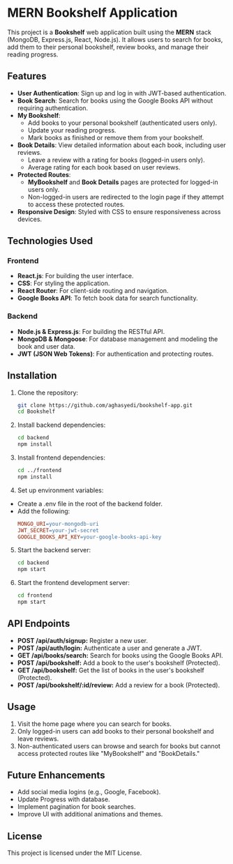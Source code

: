 # MERN Bookshelf Application

This project is a **Bookshelf** web application built using the **MERN** stack (MongoDB, Express.js, React, Node.js). It allows users to search for books, add them to their personal bookshelf, review books, and manage their reading progress.

## Features

- **User Authentication**: Sign up and log in with JWT-based authentication.
- **Book Search**: Search for books using the Google Books API without requiring authentication.
- **My Bookshelf**:
  - Add books to your personal bookshelf (authenticated users only).
  - Update your reading progress.
  - Mark books as finished or remove them from your bookshelf.
- **Book Details**: View detailed information about each book, including user reviews.
  - Leave a review with a rating for books (logged-in users only).
  - Average rating for each book based on user reviews.
- **Protected Routes**:
  - **MyBookshelf** and **Book Details** pages are protected for logged-in users only.
  - Non-logged-in users are redirected to the login page if they attempt to access these protected routes.
- **Responsive Design**: Styled with CSS to ensure responsiveness across devices.

## Technologies Used

### Frontend

- **React.js**: For building the user interface.
- **CSS**: For styling the application.
- **React Router**: For client-side routing and navigation.
- **Google Books API**: To fetch book data for search functionality.

### Backend

- **Node.js & Express.js**: For building the RESTful API.
- **MongoDB & Mongoose**: For database management and modeling the book and user data.
- **JWT (JSON Web Tokens)**: For authentication and protecting routes.

## Installation

1. Clone the repository:
   ```bash
   git clone https://github.com/aghasyedi/bookshelf-app.git
   cd Bookshelf
   ```
2. Install backend dependencies:
   ```bash
   cd backend
   npm install
   ```
3. Install frontend dependencies:
   ```bash
   cd ../frontend
   npm install
   ```
4. Set up environment variables:

- Create a .env file in the root of the backend folder.
- Add the following:
  ```makefile
  MONGO_URI=your-mongodb-uri
  JWT_SECRET=your-jwt-secret
  GOOGLE_BOOKS_API_KEY=your-google-books-api-key
  ```

5. Start the backend server:
   ```bash
   cd backend
   npm start
   ```
6. Start the frontend development server:
   ```bash
   cd frontend
   npm start
   ```

## API Endpoints

- **POST /api/auth/signup:** Register a new user.
- **POST /api/auth/login:** Authenticate a user and generate a JWT.
- **GET /api/books/search:** Search for books using the Google Books API.
- **POST /api/bookshelf:** Add a book to the user's bookshelf (Protected).
- **GET /api/bookshelf:** Get the list of books in the user's bookshelf (Protected).
- **POST /api/bookshelf/:id/review:** Add a review for a book (Protected).

## Usage

1. Visit the home page where you can search for books.
2. Only logged-in users can add books to their personal bookshelf and leave reviews.
3. Non-authenticated users can browse and search for books but cannot access protected routes like "MyBookshelf" and "BookDetails."

## Future Enhancements

- Add social media logins (e.g., Google, Facebook).
- Update Progress with database.
- Implement pagination for book searches.
- Improve UI with additional animations and themes.

## License

This project is licensed under the MIT License.
